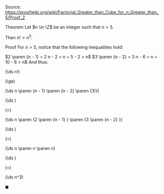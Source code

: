 # 

Source: https://proofwiki.org/wiki/Factorial_Greater_than_Cube_for_n_Greater_than_5/Proof_2

Theorem
Let $n \in \Z$ be an integer such that $n > 5$.

Then $n! > n^3$.


Proof
For $n > 5$, notice that the following inequalities hold:

$2 \paren {n - 1} = 2 n - 2 > n + 5 - 2 > n$
$3 \paren {n - 2} = 3 n - 6 > n + 10 - 6 > n$
And thus:














\(\ds n!\)

\(\ge\)







\(\ds n \paren {n - 1} \paren {n - 2} \paren {3!}\)




















\(\ds \)

\(=\)







\(\ds n \paren {2 \paren {n - 1} } \paren {3 \paren {n - 2} }\)




















\(\ds \)

\(>\)







\(\ds n \paren n \paren n\)




















\(\ds \)

\(=\)







\(\ds n^3\)









$\blacksquare$





